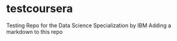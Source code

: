 # testcoursera
Testing Repo for the Data Science Specialization by IBM
Adding a markdown to this repo

